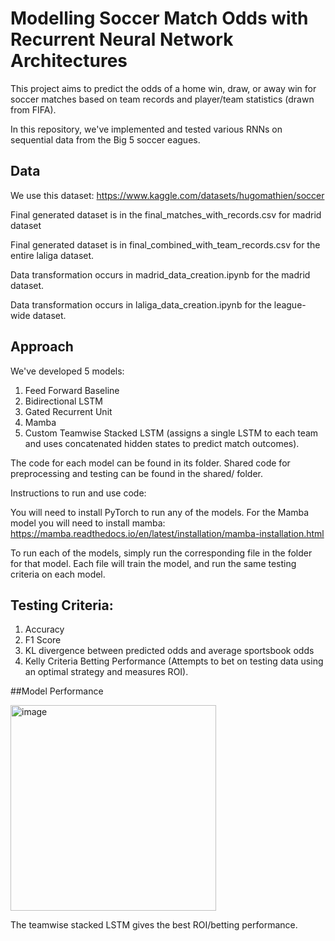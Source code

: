 # Modelling Soccer Match Odds with Recurrent Neural Network Architectures


This project aims to predict the odds of a home win, draw, or away win for soccer matches based on team records and player/team statistics (drawn from FIFA).

In this repository, we've implemented and tested various RNNs on sequential data from the Big 5 soccer eagues.

## Data

We use this dataset: https://www.kaggle.com/datasets/hugomathien/soccer

Final generated dataset is in the final_matches_with_records.csv for madrid dataset

Final generated dataset is in final_combined_with_team_records.csv for the entire laliga dataset.

Data transformation occurs in madrid_data_creation.ipynb for the madrid dataset.

Data transformation occurs in laliga_data_creation.ipynb for the league-wide dataset.

## Approach

We've developed 5 models: 

1. Feed Forward Baseline
2. Bidirectional LSTM
3. Gated Recurrent Unit
4. Mamba
5. Custom Teamwise Stacked LSTM (assigns a single LSTM to each team and uses concatenated hidden states to predict match outcomes).

The code for each model can be found in its folder. Shared code for preprocessing and testing can be found in the shared/ folder.

Instructions to run and use code:

You will need to install PyTorch to run any of the models. For the Mamba model you will need to install mamba: https://mamba.readthedocs.io/en/latest/installation/mamba-installation.html

To run each of the models, simply run the corresponding file in the folder for that model. Each file will train the model, and run the same testing criteria on each model.

## Testing Criteria:

1. Accuracy
2. F1 Score
3. KL divergence between predicted odds and average sportsbook odds
4. Kelly Criteria Betting Performance (Attempts to bet on testing data using an optimal strategy and measures ROI).

##Model Performance

<img width="329" alt="image" src="https://github.com/user-attachments/assets/f64c8c23-7119-4101-a972-ee64a782b89c" />

The teamwise stacked LSTM gives the best ROI/betting performance.



